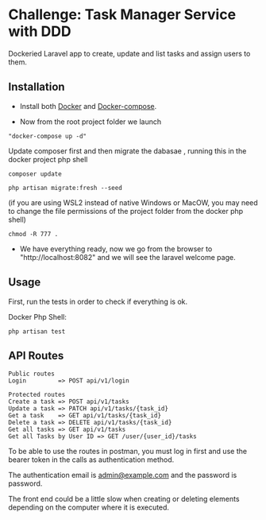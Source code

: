 
# Challenge: Task Manager Service with DDD  

Dockeried Laravel app to create, update and list tasks and assign users to them.


## Installation


- Install both [Docker](https://docs.docker.com/engine/install/ubuntu/) and [Docker-compose](https://docs.docker.com/compose/install/).


- Now from the root project folder we launch 

```"docker-compose up -d"```

Update composer first and then migrate the dabasae , running this in the docker project php shell 

   ```composer update```

   ```php artisan migrate:fresh --seed```

(if you are using WSL2 instead of native Windows or MacOW, you may need to change the file permissions of the project folder from the docker php shell)

```chmod -R 777 .```

- We have everything ready, now we go from the browser to "http://localhost:8082" and we will see the laravel welcome page.

## Usage


First, run the tests in order to check if everything is ok.

Docker Php Shell:

```
php artisan test
```


## API Routes

```
Public routes
Login         => POST api/v1/login

Protected routes
Create a task => POST api/v1/tasks
Update a task => PATCH api/v1/tasks/{task_id}
Get a task    => GET api/v1/tasks/{task_id}
Delete a task => DELETE api/v1/tasks/{task_id}
Get all tasks => GET api/v1/tasks
Get all Tasks by User ID => GET /user/{user_id}/tasks
```
To be able to use the routes in postman, you must log in first and use the bearer token in the calls as authentication method.

The authentication email is admin@example.com and the password is password. 

The front end could be a little slow when creating or deleting elements depending on the computer where it is executed.
